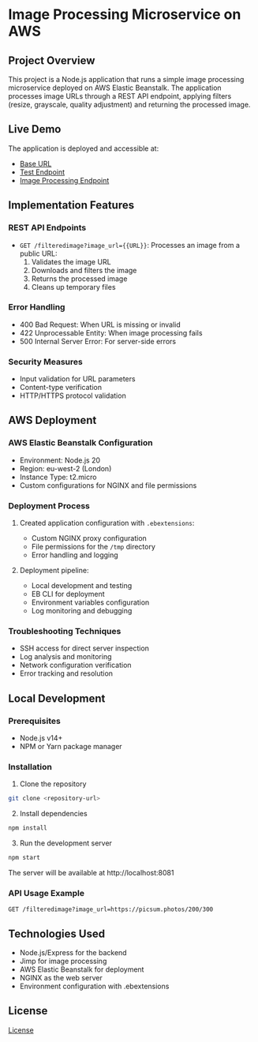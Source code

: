 # Image Processing Microservice on AWS

## Project Overview
This project is a Node.js application that runs a simple image processing microservice deployed on AWS Elastic Beanstalk. The application processes image URLs through a REST API endpoint, applying filters (resize, grayscale, quality adjustment) and returning the processed image.

## Live Demo
The application is deployed and accessible at:
- [Base URL](http://image-filter.eba-7pbts7vi.eu-west-2.elasticbeanstalk.com/)
- [Test Endpoint](http://image-filter.eba-7pbts7vi.eu-west-2.elasticbeanstalk.com/test)
- [Image Processing Endpoint](http://image-filter.eba-7pbts7vi.eu-west-2.elasticbeanstalk.com/filteredimage?image_url=https://picsum.photos/200/300)

## Implementation Features

### REST API Endpoints
- `GET /filteredimage?image_url={{URL}}`: Processes an image from a public URL:
  1. Validates the image URL
  2. Downloads and filters the image
  3. Returns the processed image
  4. Cleans up temporary files

### Error Handling
- 400 Bad Request: When URL is missing or invalid
- 422 Unprocessable Entity: When image processing fails
- 500 Internal Server Error: For server-side errors

### Security Measures
- Input validation for URL parameters
- Content-type verification
- HTTP/HTTPS protocol validation

## AWS Deployment

### AWS Elastic Beanstalk Configuration
- Environment: Node.js 20
- Region: eu-west-2 (London)
- Instance Type: t2.micro
- Custom configurations for NGINX and file permissions

### Deployment Process
1. Created application configuration with `.ebextensions`:
   - Custom NGINX proxy configuration
   - File permissions for the `/tmp` directory
   - Error handling and logging

2. Deployment pipeline:
   - Local development and testing
   - EB CLI for deployment
   - Environment variables configuration
   - Log monitoring and debugging

### Troubleshooting Techniques
- SSH access for direct server inspection
- Log analysis and monitoring
- Network configuration verification
- Error tracking and resolution

## Local Development

### Prerequisites
- Node.js v14+
- NPM or Yarn package manager

### Installation
1. Clone the repository
```bash
git clone <repository-url>
```

2. Install dependencies
```bash
npm install
```

3. Run the development server
```bash
npm start
```

The server will be available at http://localhost:8081

### API Usage Example
```
GET /filteredimage?image_url=https://picsum.photos/200/300
```

## Technologies Used
- Node.js/Express for the backend
- Jimp for image processing
- AWS Elastic Beanstalk for deployment
- NGINX as the web server
- Environment configuration with .ebextensions

## License
[License](LICENSE.txt)